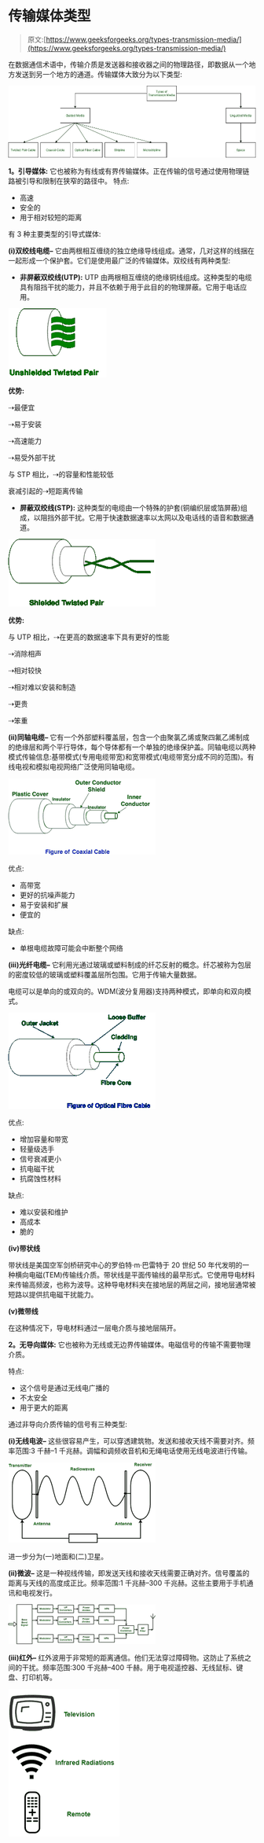 # 传输媒体类型

> 原文:[https://www.geeksforgeeks.org/types-transmission-media/](https://www.geeksforgeeks.org/types-transmission-media/)

在数据通信术语中，传输介质是发送器和接收器之间的物理路径，即数据从一个地方发送到另一个地方的通道。传输媒体大致分为以下类型:

![](img/6090c2dca36d2c2830e372162b3d7f93.png)

**1。引导媒体:**
它也被称为有线或有界传输媒体。正在传输的信号通过使用物理链路被引导和限制在狭窄的路径中。
特点:

*   高速
*   安全的
*   用于相对较短的距离

有 3 种主要类型的引导式媒体:

**(i)双绞线电缆–**
它由两根相互缠绕的独立绝缘导线组成。通常，几对这样的线捆在一起形成一个保护套。它们是使用最广泛的传输媒体。双绞线有两种类型:

*   **非屏蔽双绞线(UTP):**
    UTP 由两根相互缠绕的绝缘铜线组成。这种类型的电缆具有阻挡干扰的能力，并且不依赖于用于此目的的物理屏蔽。它用于电话应用。

![](img/4b6db0bec0dac79290db26171ce8964d.png)

**优势:**

⇢最便宜

⇢易于安装

⇢高速能力

⇢易受外部干扰

与 STP 相比，⇢的容量和性能较低

衰减引起的⇢短距离传输

*   **屏蔽双绞线(STP):**
    这种类型的电缆由一个特殊的护套(铜编织层或箔屏蔽)组成，以阻挡外部干扰。它用于快速数据速率以太网以及电话线的语音和数据通道。

![](img/5af80d6fa95cbf9dbc7f841f07664908.png)

**优势:**

与 UTP 相比，⇢在更高的数据速率下具有更好的性能

⇢消除相声

⇢相对较快

⇢相对难以安装和制造

⇢更贵

⇢笨重

**(ii)同轴电缆–**
它有一个外部塑料覆盖层，包含一个由聚氯乙烯或聚四氟乙烯制成的绝缘层和两个平行导体，每个导体都有一个单独的绝缘保护盖。同轴电缆以两种模式传输信息:基带模式(专用电缆带宽)和宽带模式(电缆带宽分成不同的范围)。有线电视和模拟电视网络广泛使用同轴电缆。

![](img/7345c304fe498a95fee141ea60d84bd6.png)

优点:

*   高带宽
*   更好的抗噪声能力
*   易于安装和扩展
*   便宜的

缺点:

*   单根电缆故障可能会中断整个网络

**(iii)光纤电缆–**
它利用光通过玻璃或塑料制成的纤芯反射的概念。纤芯被称为包层的密度较低的玻璃或塑料覆盖层所包围。它用于传输大量数据。

电缆可以是单向的或双向的。WDM(波分复用器)支持两种模式，即单向和双向模式。

![](img/0bb038eef85587669bd757a40565f614.png)

优点:

*   增加容量和带宽
*   轻量级选手
*   信号衰减更小
*   抗电磁干扰
*   抗腐蚀性材料

缺点:

*   难以安装和维护
*   高成本
*   脆的

**(iv)带状线**

带状线是美国空军剑桥研究中心的罗伯特·m·巴雷特于 20 世纪 50 年代发明的一种横向电磁(TEM)传输线介质。带状线是平面传输线的最早形式。它使用导电材料来传输高频波，也称为波导。这种导电材料夹在接地层的两层之间，接地层通常被短路以提供抗电磁干扰能力。

**(v)微带线**

在这种情况下，导电材料通过一层电介质与接地层隔开。

**2。无导向媒体:**
它也被称为无线或无边界传输媒体。电磁信号的传输不需要物理介质。

特点:

*   这个信号是通过无线电广播的
*   不太安全
*   用于更大的距离

通过非导向介质传输的信号有三种类型:

**(i)无线电波–**
这些很容易产生，可以穿透建筑物。发送和接收天线不需要对齐。频率范围:3 千赫–1 千兆赫。调幅和调频收音机和无绳电话使用无线电波进行传输。

![](img/3137c05c7ec5e848397fb4d4172a20f8.png)

进一步分为(一)地面和(二)卫星。

**(ii)微波–**
这是一种视线传输，即发送天线和接收天线需要正确对齐。信号覆盖的距离与天线的高度成正比。频率范围:1 千兆赫–300 千兆赫。这些主要用于手机通讯和电视发行。

![](img/3c21951ad17081b75bb0cfcf29c6d415.png)

**(iii)红外–**
红外波用于非常短的距离通信。他们无法穿过障碍物。这防止了系统之间的干扰。频率范围:300 千兆赫–400 千赫。用于电视遥控器、无线鼠标、键盘、打印机等。

![](img/756b37af7f4292f5a423d16cf185dc00.png)
